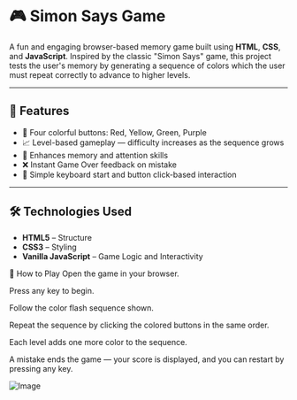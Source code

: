 # 🎮 Simon Says Game

A fun and engaging browser-based memory game built using **HTML**, **CSS**, and **JavaScript**. Inspired by the classic "Simon Says" game, this project tests the user's memory by generating a sequence of colors which the user must repeat correctly to advance to higher levels.

---

## 🚀 Features

- 🎨 Four colorful buttons: Red, Yellow, Green, Purple
- 📈 Level-based gameplay — difficulty increases as the sequence grows
- 🧠 Enhances memory and attention skills
- ❌ Instant Game Over feedback on mistake
- 🔄 Simple keyboard start and button click-based interaction

---

## 🛠️ Technologies Used

- **HTML5** – Structure
- **CSS3** – Styling
- **Vanilla JavaScript** – Game Logic and Interactivity

🧪 How to Play
Open the game in your browser.

Press any key to begin.

Follow the color flash sequence shown.

Repeat the sequence by clicking the colored buttons in the same order.

Each level adds one more color to the sequence.

A mistake ends the game — your score is displayed, and you can restart by pressing any key.


![Image](https://github.com/user-attachments/assets/29ea9f53-d4e9-4455-81c8-3ff5e731cdc1)


